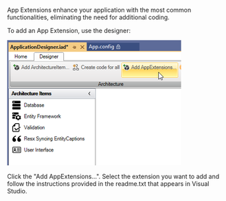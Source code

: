
App Extensions enhance your application with the most common functionalities, eliminating the need for additional coding.

To add an App Extension, use the designer:

![alt text](media/index.png)

Click the "Add AppExtensions...". Select the extension you want to add and follow the instructions provided in the readme.txt that appears in Visual Studio.
